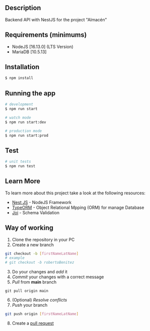 ## Description

Backend API with NestJS for the project "Almacén"

## Requirements (minimums)

- NodeJS [16.13.0] (LTS Version)
- MariaDB [10.5.13]

## Installation

```bash
$ npm install
```

## Running the app

```bash
# development
$ npm run start

# watch mode
$ npm run start:dev

# production mode
$ npm run start:prod
```

## Test

```bash
# unit tests
$ npm run test
```

## Learn More

To learn more about this project take a look at the following resources:

- [Nest JS](https://docs.nestjs.com/) - NodeJS Framework
- [TypeORM](https://typeorm.io/) - Object Relational Mpping (ORM) for manage Database
- [Joi](https://joi.dev/) - Schema Validation

## Way of working

1. Clone the repository in your PC
2. Create a new branch

```bash
git checkout -b [firstNameLatName]
# example
# git checkout -b robertoBenitez
```

3. Do your changes and _add_ it
4. _Commit_ your changes with a correct message
5. _Pull_ from **main** branch

```
git pull origin main
```

6. (Optional) _Resolve conflicts_
7. _Push_ your branch

```bash
git push origin [firstNameLatName]
```

8. Create a [pull request](https://bitbucket.org/voth-solutions/almacen-backend/pull-requests/)



